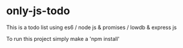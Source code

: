 # only-js-todo
This is a todo list using es6 / node js &amp; promises / lowdb &amp; express js 

To run this project simply make a 'npm install'
